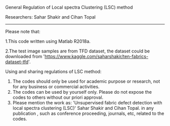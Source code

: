 General Regulation of Local spectra Clustering (LSC) method

Researchers: Sahar Shakir and Cihan Topal

**********************************************************************
Please note that:

1.This code written using Matlab R2018a.

2.The test image samples are from TFD dataset, the dataset could be downloaded from 'https://www.kaggle.com/saharshakir/ten-fabrics-dataset-tfd'.


Using and sharing regulations of LSC method:
1. The codes should only be used for academic purpose or
research, not for any business or commercial activities.
2. The codes can be used by yourself only. Please do not
expose the codes to others without our priori approval.
3.  Please mention the work as:
'Unsupervised fabric defect detection with local spectra clustering (LSC)'
Sahar Shakir and Cihan Topal.
in any publication , such as conference proceeding, journals, etc, related to the codes.
